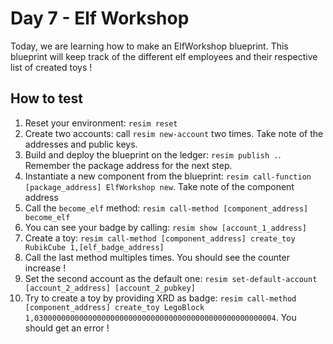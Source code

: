 # Day 7 - Elf Workshop
Today, we are learning how to make an ElfWorkshop blueprint. This blueprint will keep track of the different elf employees and their respective list of created toys !

## How to test
1. Reset your environment: `resim reset`
1. Create two accounts: call `resim new-account` two times. Take note of the addresses and public keys.
1. Build and deploy the blueprint on the ledger: `resim publish .`. Remember the package address for the next step.
1. Instantiate a new component from the blueprint: `resim call-function [package_address] ElfWorkshop new`. Take note of the component address
1. Call the `become_elf` method: `resim call-method [component_address] become_elf`
1. You can see your badge by calling: `resim show [account_1_address]`
1. Create a toy: `resim call-method [component_address] create_toy RubikCube 1,[elf_badge_address]`
1. Call the last method multiples times. You should see the counter increase !
1. Set the second account as the default one: `resim set-default-account [account_2_address] [account_2_pubkey]`
1. Try to create a toy by providing XRD as badge: `resim call-method [component_address] create_toy LegoBlock 1,030000000000000000000000000000000000000000000000000004`. You should get an error !